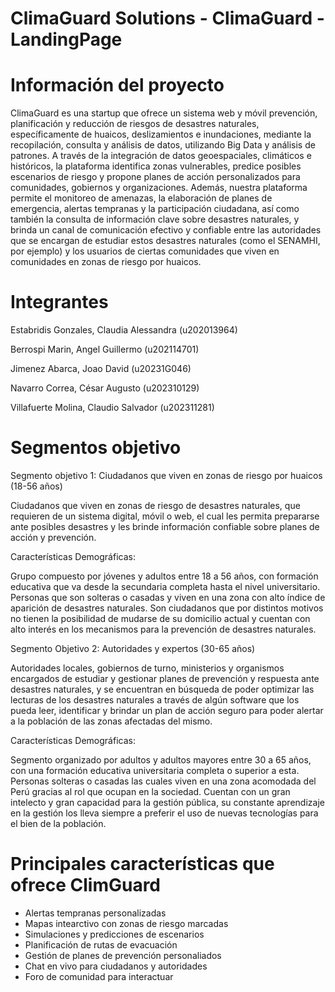 # ClimaGuard Solutions - ClimaGuard - LandingPage
# Información del proyecto
ClimaGuard es una startup que ofrece un sistema web y móvil prevención, planificación y reducción de riesgos de desastres naturales, específicamente de huaicos, deslizamientos e inundaciones, mediante la recopilación, consulta y análisis de datos, utilizando Big Data y análisis de patrones.
A través de la integración de datos geoespaciales, climáticos e históricos, la plataforma identifica zonas vulnerables, predice posibles escenarios de riesgo y propone planes de acción personalizados para comunidades, gobiernos y organizaciones.
Además, nuestra plataforma permite el monitoreo de amenazas, la elaboración de planes de emergencia, alertas tempranas y la participación ciudadana, así como también la consulta de información clave sobre desastres naturales, y brinda un canal de comunicación efectivo y confiable entre las autoridades que se encargan de estudiar estos desastres naturales (como el SENAMHI, por ejemplo) y los usuarios de ciertas comunidades que viven en comunidades en zonas de riesgo por huaicos.

# Integrantes
Estabridis Gonzales, Claudia Alessandra (u202013964)

Berrospi Marin, Angel Guillermo (u202114701)

Jimenez Abarca, Joao David (u20231G046)

Navarro Correa, César Augusto (u202310129)

Villafuerte Molina, Claudio Salvador (u202311281)

# Segmentos objetivo
Segmento objetivo 1: Ciudadanos que viven en zonas de riesgo por huaicos (18-56 años)

Ciudadanos que viven en zonas de riesgo de desastres naturales, que requieren de un sistema digital, móvil o web, el cual les permita prepararse ante posibles desastres y les brinde información confiable sobre planes de acción y prevención.

Características Demográficas:

Grupo compuesto por jóvenes y adultos entre 18 a 56 años, con formación educativa que va desde la secundaria completa hasta el nivel universitario. Personas que son solteras o casadas y viven en una zona con alto índice de aparición de desastres naturales. Son ciudadanos que por distintos motivos no tienen la posibilidad de mudarse de su domicilio actual y cuentan con alto interés en los mecanismos para la prevención de desastres naturales.

Segmento Objetivo 2: Autoridades y expertos (30-65 años)

Autoridades locales, gobiernos de turno, ministerios y organismos encargados de estudiar y gestionar planes de prevención y respuesta ante desastres naturales, y se encuentran en búsqueda de poder optimizar las lecturas de los desastres naturales a través de algún software que los pueda leer, identificar y brindar un plan de acción seguro para poder alertar a la población de las zonas afectadas del mismo.

Características Demográficas:

Segmento organizado por adultos y adultos mayores entre 30 a 65 años, con una formación educativa universitaria completa o superior a esta. Personas solteras o casadas las cuales viven en una zona acomodada del Perú gracias al rol que ocupan en la sociedad. Cuentan con un gran intelecto y gran capacidad para la gestión pública, su constante aprendizaje en la gestión los lleva siempre a preferir el uso de nuevas tecnologías para el bien de la población.

# Principales características que ofrece ClimGuard
- Alertas tempranas personalizadas
- Mapas intearctivo con zonas de riesgo marcadas
- Simulaciones y predicciones de escenarios
- Planificación de rutas de evacuación
- Gestión de planes de prevención personaliados
- Chat en vivo para ciudadanos y autoridades
- Foro de comunidad para interactuar
